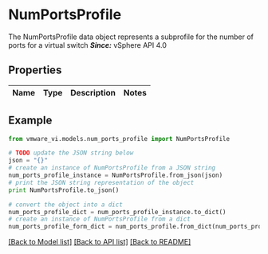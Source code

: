 # NumPortsProfile

The NumPortsProfile data object represents a subprofile for the number of ports for a virtual switch  ***Since:*** vSphere API 4.0 

## Properties
Name | Type | Description | Notes
------------ | ------------- | ------------- | -------------

## Example

```python
from vmware_vi.models.num_ports_profile import NumPortsProfile

# TODO update the JSON string below
json = "{}"
# create an instance of NumPortsProfile from a JSON string
num_ports_profile_instance = NumPortsProfile.from_json(json)
# print the JSON string representation of the object
print NumPortsProfile.to_json()

# convert the object into a dict
num_ports_profile_dict = num_ports_profile_instance.to_dict()
# create an instance of NumPortsProfile from a dict
num_ports_profile_form_dict = num_ports_profile.from_dict(num_ports_profile_dict)
```
[[Back to Model list]](../README.md#documentation-for-models) [[Back to API list]](../README.md#documentation-for-api-endpoints) [[Back to README]](../README.md)


